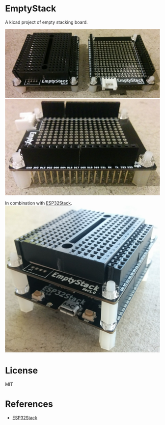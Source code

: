 # EmptyStack
A kicad project of empty stacking board.

![EmptyStack](docs/emptystack.jpg)
![EmptyStack side](docs/emptystack_side.jpg)

In combination with [ESP32Stack](https://github.com/asukiaaa/esp32stack).
![Stacks](docs/stacks.jpg)

# License
MIT

# References
- [ESP32Stack](https://github.com/asukiaaa/esp32stack)